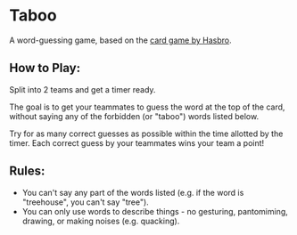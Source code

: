 # Taboo
A word-guessing game, based on the <a href="https://en.wikipedia.org/wiki/Taboo_(game)">card game by Hasbro</a>.


## How to Play:
Split into 2 teams and get a timer ready.

The goal is to get your teammates to guess the word at the top of the card, without saying any of the forbidden (or "taboo") words listed below.

Try for as many correct guesses as possible within the time allotted by the timer. Each correct guess by your teammates wins your team a point!

## Rules:
- You can't say any part of the words listed (e.g. if the word is "treehouse", you can't say "tree").
- You can only use words to describe things - no gesturing, pantomiming, drawing, or making noises (e.g. quacking).
